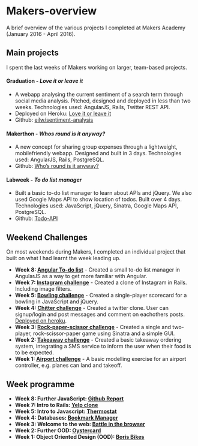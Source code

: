 # Makers-overview
A brief overview of the various projects I completed at Makers Academy (January 2016 - April 2016).

## Main projects
I spent the last weeks of Makers working on larger, team-based projects.

#### Graduation - *Love it or leave it*
- A webapp analysing the current sentiment of a search term through social media analysis. Pitched, designed and deployed in less than two weeks. Technologies used: AngularJS, Rails, Twitter REST API.
- Deployed on Heroku: [Love it or leave it](http://loveit-leaveit.herokuapp.com/)
- Github: [eilw/sentiment-analysis](https://github.com/eilw/sentiment-analysis)

#### Makerthon - *Whos round is it anyway?*
- A new concept for sharing group expenses through a lightweight, mobilefriendly webapp. Designed and built in 3 days. Technologies used: AngularJS, Rails, PostgreSQL. 
- Github:  [Who’s round is it anyway?](https://github.com/eilw/whos-round-is-it-anyway)

#### Labweek - *To do list manager*
- Built a basic to-do list manager to learn about APIs and jQuery. We also used Google Maps API to show location of todos. Built over 4 days. Technologies used: JavaScript, jQuery,  Sinatra, Google Maps API, PostgreSQL. 
- Github:  [Todo-API](https://github.com/eilw/todo-API)

## Weekend Challenges
On most weekends during Makers, I completed an individual project that built on what I had learnt the week leading up.

- **Week 8: [Angular To-do list](https://github.com/eilw/Makers-wkend-challenges/tree/master/wk8-angular-todo-list-challenge)** - Created a small to-do list manager in AngularJS as a way to get more familiar with Angular.
- **Week 7: [Instagram challenge](https://github.com/eilw/Makers-wkend-challenges/tree/master/wk7-instagram-challenge)** - Created a clone of Instagram in Rails. Including image filters.
- **Week 5: [Bowling challenge](https://github.com/eilw/Makers-wkend-challenges/tree/master/wk5-bowling-challenge)** - Created a single-player scorecard for a bowling in JavaScript and jQuery.
- **Week 4: [Chitter challenge](https://github.com/eilw/Makers-wkend-challenges/tree/master/wk4-chitter-challenge)** - Created a twitter clone. User can signup/login and post messages and comment on eachothers posts. [Deployed on heroku](http://eilw-chitter.herokuapp.com/).
- **Week 3: [Rock-paper-scissor challenge](https://github.com/eilw/Makers-wkend-challenges/tree/master/wk3-rps-challenge)** - Created a single and two-player, rock-scissor-paper game using Sinatra and a simple GUI.
- **Week 2: [Takeaway challenge](https://github.com/eilw/Makers-wkend-challenges/tree/master/wk2-takeaway-challenge)** - Created a basic takeaway ordering system, integrating a SMS service to inform the user when their food is to be expected.
- **Week 1: [Airport challenge](https://github.com/eilw/Makers-wkend-challenges/tree/master/wk1-airport-challenge)** - A basic modelling exercise for an airport controller, e.g. planes can land and takeoff. 

## Week programme
- **Week 8: Further JavaScript: [Github Report](https://github.com/eilw/angular-project/tree/eirik-working)** 
- **Week 7: Intro to Rails: [Yelp clone](https://github.com/eilw/rails/tree/day-two)**
- **Week 5: Intro to Javascript: [Thermostat](https://github.com/eilw/thermostat/tree/master)**
- **Week 4: Databases: [Bookmark Manager](https://github.com/eilw/bookmark_manager/tree/day-five)**
- **Week 3: Welcome to the web: [Battle in the browser](https://github.com/eilw/Battle/tree/day-six)**
- **Week 2: Further OOD: [Oystercard](https://github.com/eilw/oyster_card)**
- **Week 1: Object Oriented Design (OOD): [Boris Bikes](https://github.com/eilw/BorisBikes/tree/day-four)**
